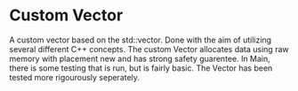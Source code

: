 # Custom Vector
A custom vector based on the std::vector. Done with the aim of utilizing several different C++ concepts. 
The custom Vector allocates data using raw memory with placement new and has strong safety guarentee.
In Main, there is some testing that is run, but is fairly basic. The Vector has been tested more rigourously seperately.
